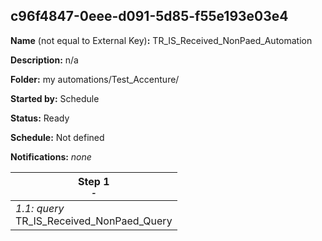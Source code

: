## c96f4847-0eee-d091-5d85-f55e193e03e4

**Name** (not equal to External Key)**:** TR_IS_Received_NonPaed_Automation

**Description:** n/a

**Folder:** my automations/Test_Accenture/

**Started by:** Schedule

**Status:** Ready

**Schedule:** Not defined

**Notifications:** _none_


| Step 1<br>_<small>-</small>_ |
| --- |
| _1.1: query_<br>TR_IS_Received_NonPaed_Query |
